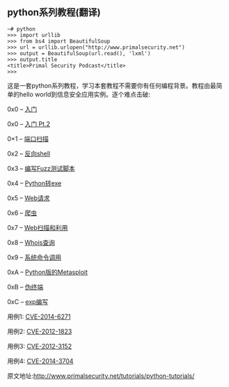 ## python系列教程(翻译)

```
~# python
>>> import urllib
>>> from bs4 import BeautifulSoup
>>> url = urllib.urlopen("http://www.primalsecurity.net")
>>> output = BeautifulSoup(url.read(), 'lxml')
>>> output.title
<title>Primal Security Podcast</title>
>>>
```

这是一套python系列教程，学习本套教程不需要你有任何编程背景。教程由最简单的hello world到信息安全应用实例。逐个难点击破:

0x0 – [入门](zh-cn/0x0.md)

0x0 – [入门 Pt.2](zh-cn/0x02.md)

0×1 – [端口扫描](zh-cn/0x1.md)

0x2 – [反向shell](zh-cn/0x2.md)

0x3 – [编写Fuzz测试脚本](zh-cn/0x3.md)

0x4 – [Python转exe](zh-cn/0x4.md)

0x5 – [Web请求](zh-cn/0x5.md)

0x6 – [爬虫](zh-cn/0x6.md)

0x7 – [Web扫描和利用](zh-cn/0x7.md)

0x8 – [Whois查询](zh-cn/0x8.md)

0x9 – [系统命令调用](zh-cn/0x9.md)

0xA – [Python版的Metasploit](zh-cn/0x10.md)

0xB – [伪终端](zh-cn/0x11.md)

0xC – [exp编写](zh-cn/0xc.md)

用例1: [CVE-2014-6271](zh-cn/0x13.md)

用例2: [CVE-2012-1823](zh-cn/0x14.md)

用例3: [CVE-2012-3152](zh-cn/0x15.md)

用例4: [CVE-2014-3704](zh-cn/0x16.md)

原文地址:http://www.primalsecurity.net/tutorials/python-tutorials/
